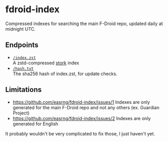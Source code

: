 # fdroid-index
Compressed indexes for searching the main F-Droid repo, updated daily at midnight UTC.

## Endpoints
 - [`/index.zst`](https://easrng.github.io/fdroid-index/index.zst)  
   A zstd-compressed [stork](https://stork-search.net/) index
 - [`/hash.txt`](https://easrng.github.io/fdroid-index/hash.txt)  
   The sha256 hash of index.zst, for update checks. 

## Limitations
 - https://github.com/easrng/fdroid-index/issues/1 Indexes are only generated for the main F-Droid repo and not any others (ex. Guardian Project)
 - https://github.com/easrng/fdroid-index/issues/2 Indexes are only generated for English

It probably wouldn't be very complicated to fix those, I just haven't yet.
